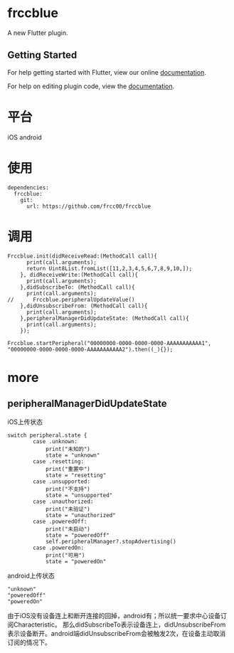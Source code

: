 # frccblue

A new Flutter plugin.

## Getting Started

For help getting started with Flutter, view our online
[documentation](https://flutter.io/).

For help on editing plugin code, view the [documentation](https://flutter.io/developing-packages/#edit-plugin-package).

# 平台
iOS android

# 使用
```
dependencies:
  frccblue:
    git:
      url: https://github.com/frcc00/frccblue
```
      
      
# 调用
```
Frccblue.init(didReceiveRead:(MethodCall call){
      print(call.arguments);
      return Uint8List.fromList([11,2,3,4,5,6,7,8,9,10,]);
    }, didReceiveWrite:(MethodCall call){
      print(call.arguments);
    },didSubscribeTo: (MethodCall call){
      print(call.arguments);
//      Frccblue.peripheralUpdateValue()
    },didUnsubscribeFrom: (MethodCall call){
      print(call.arguments);
    },peripheralManagerDidUpdateState: (MethodCall call){
      print(call.arguments);
    });

Frccblue.startPeripheral("00000000-0000-0000-0000-AAAAAAAAAAA1", "00000000-0000-0000-0000-AAAAAAAAAAA2").then((_){});
```

# more
## peripheralManagerDidUpdateState
iOS上传状态
```
switch peripheral.state {
        case .unknown:
            print("未知的")
            state = "unknown"
        case .resetting:
            print("重置中")
            state = "resetting"
        case .unsupported:
            print("不支持")
            state = "unsupported"
        case .unauthorized:
            print("未验证")
            state = "unauthorized"
        case .poweredOff:
            print("未启动")
            state = "poweredOff"
            self.peripheralManager?.stopAdvertising()
        case .poweredOn:
            print("可用")
            state = "poweredOn"
```
android上传状态
```
"unknown"
"poweredOff"
"poweredOn"
```


由于iOS没有设备连上和断开连接的回掉，android有；所以统一要求中心设备订阅Characteristic。
那么didSubscribeTo表示设备连上，didUnsubscribeFrom表示设备断开。android端didUnsubscribeFrom会被触发2次，在设备主动取消订阅的情况下。
